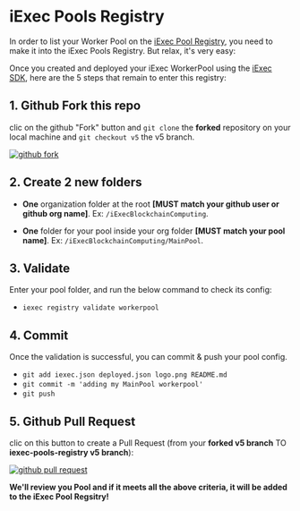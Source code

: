 # iExec Pools Registry

In order to list your Worker Pool on the [iExec Pool Registry](https://pools.iex.ec/), you need to make it into the iExec Pools Registry. But relax, it's very easy:

Once you created and deployed your iExec WorkerPool using the [iExec SDK](https://github.com/iExecBlockchainComputing/iexec-sdk/tree/next), here are the 5 steps that remain to enter this registry:

## 1. Github Fork this repo

clic on the github "Fork" button and `git clone` the **forked** repository on your local machine and `git checkout v5` the v5 branch.

[![github fork](./github-fork.png)](https://github.com/iExecBlockchainComputing/iexec-pools-registry/tree/v5)

## 2. Create 2 new folders

- **One** organization folder at the root **[MUST match your github user or github org name]**. Ex: `/iExecBlockchainComputing`.

- **One** folder for your pool inside your org folder **[MUST match your pool name]**. Ex: `/iExecBlockchainComputing/MainPool`.

## 3. Validate

Enter your pool folder, and run the below command to check its config:

- `iexec registry validate workerpool`

## 4. Commit

Once the validation is successful, you can commit & push your pool config.

- `git add iexec.json deployed.json logo.png README.md`
- `git commit -m 'adding my MainPool workerpool'`
- `git push`

## 5. Github Pull Request

clic on this button to create a Pull Request (from your **forked v5 branch** TO **iexec-pools-registry v5 branch**):

[![github pull request](./github-pr.png)](https://github.com/iExecBlockchainComputing/iexec-pools-registry/compare)

**We'll review you Pool and if it meets all the above criteria, it will be added to the iExec Pool Regsitry!**

